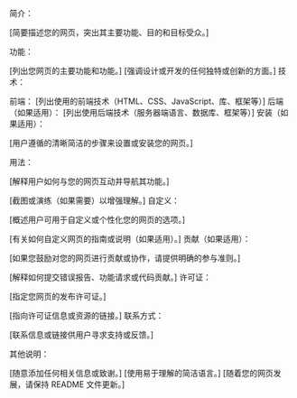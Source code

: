 简介：

[简要描述您的网页，突出其主要功能、目的和目标受众。]

功能：

[列出您网页的主要功能和功能。]
[强调设计或开发的任何独特或创新的方面。]
技术：

前端：
[列出使用的前端技术（HTML、CSS、JavaScript、库、框架等）]
后端（如果适用）：
[列出使用后端技术（服务器端语言、数据库、框架等）]
安装（如果适用）：

[用户遵循的清晰简洁的步骤来设置或安装您的网页。]

用法：

[解释用户如何与您的网页互动并导航其功能。]

[截图或演练（如果需要）以增强理解。]
自定义：

[概述用户可用于自定义或个性化您的网页的选项。]

[有关如何自定义网页的指南或说明（如果适用）。]
贡献（如果适用）：

[如果您鼓励对您的网页进行贡献或协作，请提供明确的参与准则。]

[解释如何提交错误报告、功能请求或代码贡献。]
许可证：

[指定您网页的发布许可证。]

[指向许可证信息或资源的链接。]
联系方式：

[联系信息或链接供用户寻求支持或反馈。]

其他说明：

[随意添加任何相关信息或致谢。]
[使用易于理解的简洁语言。]
[随着您的网页发展，请保持 README 文件更新。]

